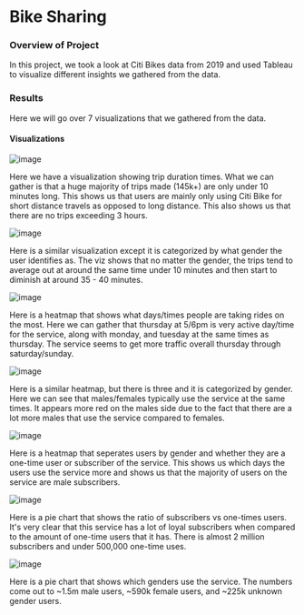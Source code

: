 # Bike Sharing

### Overview of Project

  In this project, we took a look at Citi Bikes data from 2019 and used Tableau to visualize different insights we gathered from the data.
  
### Results

  Here we will go over 7 visualizations that we gathered from the data.
  
#### Visualizations

![image](tripdur.png)

Here we have a visualization showing trip duration times. What we can gather is that a huge majority of trips made (145k+) are only under 10 minutes long. This shows us that users are mainly only using Citi Bike for short distance travels as opposed to long distance. This also shows us that there are no trips exceeding 3 hours.

![image](tripdurgender.png)

Here is a similar visualization except it is categorized by what gender the user identifies as. The viz shows that no matter the gender, the trips tend to average out at around the same time under 10 minutes and then start to diminish at around 35 - 40 minutes.

![image](heatmap.png)

Here is a heatmap that shows what days/times people are taking rides on the most. Here we can gather that thursday at 5/6pm is very active day/time for the service, along with monday, and tuesday at the same times as thursday. The service seems to get more traffic overall thursday through saturday/sunday.

![image](heatmapgender.png)

Here is a similar heatmap, but there is three and it is categorized by gender. Here we can see that males/females typically use the service at the same times. It appears more red on the males side due to the fact that there are a lot more males that use the service compared to females.

![image](subheatmap.png)

Here is a heatmap that seperates users by gender and whether they are a one-time user or subscriber of the service. This shows us which days the users use the service more and shows us that the majority of users on the service are male subscribers.

![image](cussub.png)

Here is a pie chart that shows the ratio of subscribers vs one-times users. It's very clear that this service has a lot of loyal subscribers when compared to the amount of one-time users that it has. There is almost 2 million subscribers and under 500,000 one-time uses.

![image](genders.png)

Here is a pie chart that shows which genders use the service. The numbers come out to ~1.5m male users, ~590k female users, and ~225k unknown gender users.
